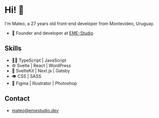 # Hi! 👋

I'm Mateo, a 27 years old front-end developer from Montevideo, Uruguay.

- 🚀 Founder and developer at [EME-Studio](https://github.com/EME-Studio)

## Skills

- 👨‍💻 TypeScript | JavaScript
- ⚙️ Svelte | React | WordPress
- 🧰 SvelteKit | Next.js | Gatsby
- 👁 CSS | SASS
- 💄 Figma | Illustrator | Photoshop

## Contact

- mateo@emestudio.dev
